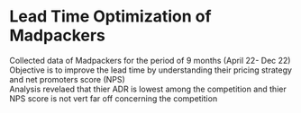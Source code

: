 # Lead Time Optimization of Madpackers
Collected data of Madpackers for the period of 9 months (April 22- Dec 22) </br>
Objective is to improve the lead time by understanding their pricing strategy and net promoters score (NPS) </br>
Analysis revelaed that thier ADR is lowest among the competition and thier NPS score is not vert far off concerning the competition </br>
